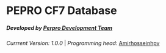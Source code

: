**PEPRO CF7 Database**
======================

##### **Developed by** [Perpro Development Team](https://pepro.dev/)

*Currrent Version: 1.0.0* \| *Programming head:*
[Amirhosseinhpv](https://hpv.im/)
